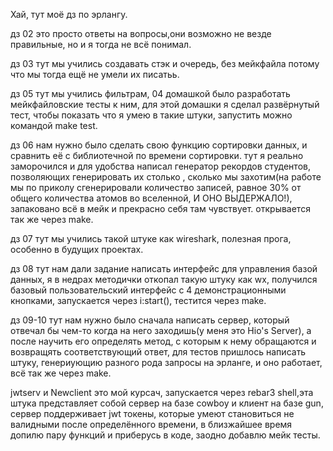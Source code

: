Хай, тут моё дз по эрлангу.

дз 02 это просто ответы на вопросы,они возможно не везде правильные, но и я тогда не всё понимал.

дз 03 тут мы учились создавать стэк и очередь, без мейкфайла потому что мы тогда ещё не умели их писатьь.

дз 05 тут мы учились фильтрам, 04 домашкой было разработать мейкфайловские тесты к ним, для этой домашки я сделал развёрнутый тест, чтобы показать что я умею в такие штуки, запустить можно командой make test.

дз 06 нам нужно было сделать свою функцию сортировки данных, и сравнить её с библиотечной по времени сортировки. тут я реально заморочился и для удобства написал генератор рекордов студентов, позволяющих генерировать их столько , сколько мы захотим(на работе мы по приколу сгенерировали количество записей, равное 30% от общего количества атомов во вселенной, И ОНО ВЫДЕРЖАЛО!), запаковано всё в мейк и прекрасно себя там чувствует. открывается так же через make.

дз 07 тут мы учились такой штуке как wireshark, полезная прога, особенно в будущих проектах.

дз 08 тут нам дали задание написать интерфейс для управления базой данных, я в недрах методички откопал такую штуку как wx, получился базовый пользовательский интерфейс с 4 демонстрационными кнопками, запускается через i:start(), тестится через make.

дз 09-10 тут нам нужно было сначала написать сервер, который отвечал бы чем-то когда на него заходишь(у меня это Hio's Server), а после научить его определять метод, с которым к нему обращаются и возвращять соответствующий ответ, для тестов пришлось написать штуку, генериующию разного рода запросы на эрланге, и оно работает, всё так же через make.

jwtserv и Newclient это мой курсач, запускается через rebar3 shell,эта штука представляет собой сервер на базе cowboy и клиент на базе gun, сервер поддерживает jwt токены, которые умеют становиться не валидными после определённого времени, в близжайшее время допилю пару функций и приберусь в коде, заодно добавлю мейк тесты.
